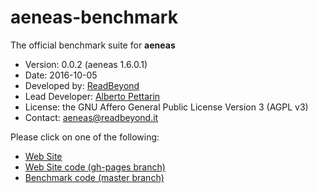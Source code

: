 # aeneas-benchmark

The official benchmark suite for **aeneas**

* Version: 0.0.2 (aeneas 1.6.0.1)
* Date: 2016-10-05
* Developed by: [ReadBeyond](http://www.readbeyond.it/)
* Lead Developer: [Alberto Pettarin](http://www.albertopettarin.it/)
* License: the GNU Affero General Public License Version 3 (AGPL v3)
* Contact: [aeneas@readbeyond.it](mailto:aeneas@readbeyond.it)

Please click on one of the following:

* [Web Site](https://readbeyond.github.io/aeneas-benchmark/)
* [Web Site code (gh-pages branch)](https://github.com/readbeyond/aeneas-benchmark/)
* [Benchmark code (master branch)](https://github.com/readbeyond/aeneas-benchmark/tree/master)

